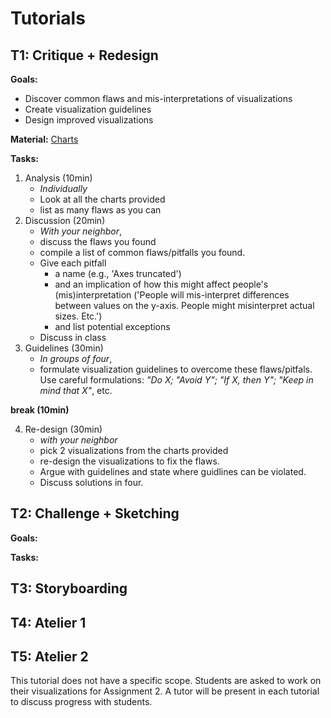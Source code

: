 # Tutorials

## T1: Critique + Redesign

__Goals:__
* Discover common flaws and mis-interpretations of visualizations
* Create visualization guidelines
* Design improved visualizations

__Material:__ [Charts](junkcharts.md)

__Tasks:__

1. Analysis (10min)
   * _Individually_
   * Look at all the charts provided
   * list as many flaws as you can
2. Discussion (20min)
   * _With your neighbor_, 
   * discuss the flaws you found 
   * compile a list of common flaws/pitfalls you found. 
   * Give each pitfall 
      * a name (e.g., 'Axes truncated') 
      * and an implication of how this might affect people's (mis)interpretation ('People will mis-interpret differences between values on the y-axis. People might misinterpret actual sizes. Etc.')
      * and list potential exceptions
   * Discuss in class
3. Guidelines (30min)
   * _In groups of four_,
   * formulate visualization guidelines to overcome these flaws/pitfals. Use careful formulations: _"Do X; "Avoid Y"; "If X, then Y"; "Keep in mind that X"_, etc.

__break (10min)__

4. Re-design (30min)
   * _with your neighbor_
   * pick 2 visualizations from the charts provided
   * re-design the visualizations to fix the flaws. 
   * Argue with guidelines and state where guidlines can be violated.
   * Discuss solutions in four.




## T2: Challenge + Sketching

__Goals:__


__Tasks:__

## T3: Storyboarding


## T4: Atelier 1


## T5: Atelier 2

This tutorial does not have a specific scope. Students are asked to work on their visualizations for Assignment 2. A tutor will be present in each tutorial to discuss progress with students. 
